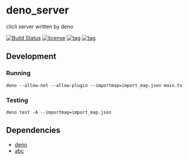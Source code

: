 # deno_server

clicli server written by deno

[![Build Status](https://github.com/cliclitv/deno_server/workflows/ci/badge.svg?branch=master)](https://github.com/cliclitv/deno_server/actions)
[![license](https://img.shields.io/github/license/cliclitv/deno_server.svg)](https://github.com/cliclitv/deno_server)
[![tag](https://img.shields.io/badge/deno-v0.37.1-green.svg)](https://github.com/denoland/deno)
[![tag](https://img.shields.io/badge/abc-v0.2.5-green.svg)](https://github.com/zhmushan/abc)

## Development

### Running

```
deno --allow-net --allow-plugin --importmap=import_map.json main.ts
```

### Testing

```
deno test -A --importmap=import_map.json
```

## Dependencies

- [deno](https://deno.land)
- [abc](https://github.com/zhmushan/abc)
